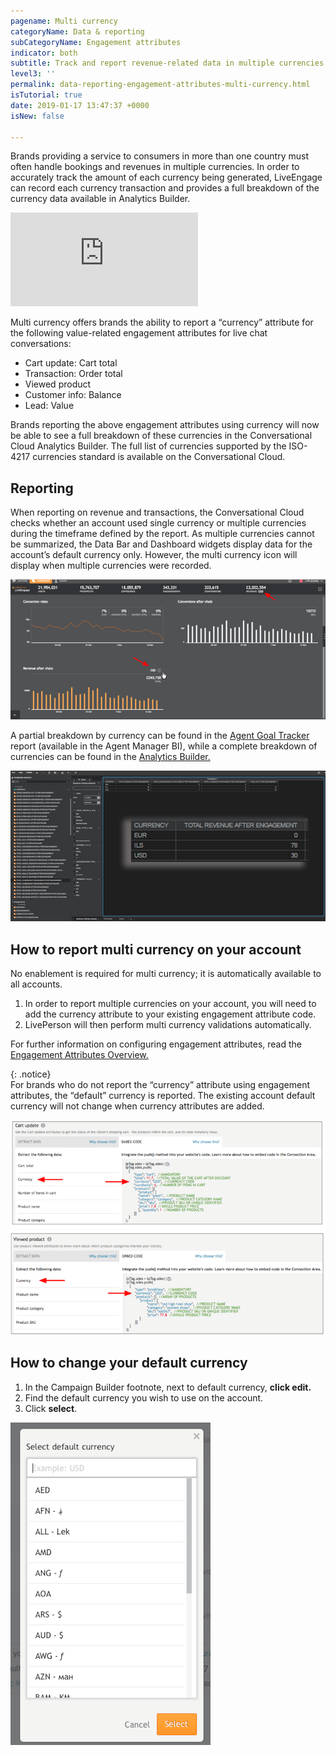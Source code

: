 ```yaml
---
pagename: Multi currency
categoryName: Data & reporting
subCategoryName: Engagement attributes
indicator: both
subtitle: Track and report revenue-related data in multiple currencies
level3: ''
permalink: data-reporting-engagement-attributes-multi-currency.html
isTutorial: true
date: 2019-01-17 13:47:37 +0000
isNew: false

---
```

Brands providing a service to consumers in more than one country must often handle bookings and revenues in multiple currencies. In order to accurately track the amount of each currency being generated, LiveEngage can record each currency transaction and provides a full breakdown of the currency data available in Analytics Builder.

<iframe style="max-width: 750px;" src="https://player.vimeo.com/video/238919233" frameborder="0" webkitallowfullscreen mozallowfullscreen allowfullscreen></iframe>

Multi currency offers brands the ability to report a “currency” attribute for the following value-related engagement attributes for live chat conversations:

* Cart update: Cart total
* Transaction: Order total
* Viewed product
* Customer info: Balance
* Lead: Value

Brands reporting the above engagement attributes using currency will now be able to see a full breakdown of these currencies in the Conversational Cloud Analytics Builder. The full list of currencies supported by the ISO-4217 currencies standard is available on the Conversational Cloud.

## Reporting

When reporting on revenue and transactions, the Conversational Cloud checks whether an account used single currency or multiple currencies during the timeframe defined by the report. As multiple currencies cannot be summarized, the Data Bar and Dashboard widgets display data for the account’s default currency only. However, the multi currency icon will display when multiple currencies were recorded.

![](/img/multi-currency1.png)

A partial breakdown by currency can be found in the [Agent Goal Tracker](data-reporting-messaging-messaging-dashboards-goal-tracker-report.html) report (available in the Agent Manager BI), while a complete breakdown of currencies can be found in the [Analytics Builder.](data-reporting-report-builder-report-builder-overview.html)

![](/img/Multi-currency2.png)

## How to report multi currency on your account

No enablement is required for multi currency; it is automatically available to all accounts.

1. In order to report multiple currencies on your account, you will need to add the currency attribute to your existing engagement attribute code.
2. LivePerson will then perform multi currency validations automatically.

For further information on configuring engagement attributes, read the[ Engagement Attributes Overview.](data-reporting-engagement-attributes-data-sources-engagement-attributes-overview.html)

{: .notice}  
For brands who do not report the “currency” attribute using engagement attributes, the “default” currency is reported. The existing account default currency will not change when currency attributes are added.

![](/img/multi-currency3.png)

## How to change your default currency

1. In the Campaign Builder footnote, next to default currency, **click edit.**
2. Find the default currency you wish to use on the account.
3. Click **select**.

![](/img/multi-currency4.png)
